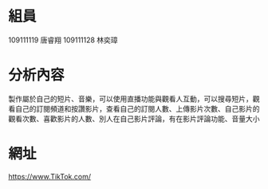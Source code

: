 # 組員
109111119 唐睿翔
109111128 林奕璋
  
# 分析內容

製作屬於自己的短片、音樂，可以使用直播功能與觀看人互動，可以搜尋短片，觀看自己的訂閱頻道和按讚影片，查看自己的訂閱人數、上傳影片次數、自己影片的觀看次數、喜歡影片的人數、別人在自己影片評論，有在影片評論功能、音量大小

# 網址

https://www.TikTok.com/